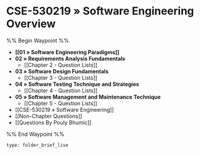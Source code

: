 # CSE-530219 » Software Engineering Overview

%% Begin Waypoint %%
- **[[01 » Software Engineering Paradigms]]**
- **02 » Requirements Analysis Fundamentals**
	- [[Chapter 2 - Question Lists]]
- **03 » Software Design Fundamentals**
	- [[Chapter 3 - Question Lists]]
- **04 » Software Testing Technique and Strategies**
	- [[Chapter 4 - Question Lists]]
- **05 » Software Management and Maintenance Technique**
	- [[Chapter 5 - Question Lists]]
- [[CSE-530219 » Software Engineering]]
- [[Non-Chapter  Questions]]
- [[Questions By Pouly Bhumic]]

%% End Waypoint %%


 
```ccard
type: folder_brief_live
```
 
